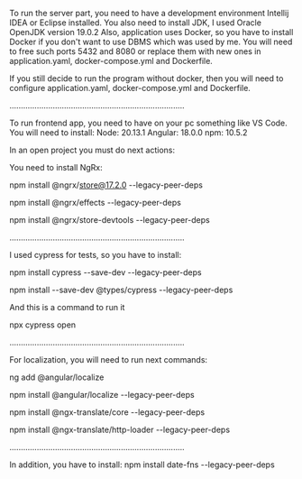 To run the server part, you need to have a development environment Intellij IDEA or Eclipse installed.
You also need to install JDK, I used Oracle OpenJDK version 19.0.2
Also, application uses Docker, so you have to install Docker if you don't want to use DBMS which was used by me.
You will need to free such ports 5432 and 8080 or replace them with new ones in application.yaml, docker-compose.yml and Dockerfile.

If you still decide to run the program without docker, then you will need to configure application.yaml, docker-compose.yml and Dockerfile.


.............................................................................

To run frontend app, you need to have on your pc something like
VS Code. You will need to install:
Node: 20.13.1
Angular: 18.0.0
npm: 10.5.2

In an open project you must do next actions:

You need to install NgRx:

npm install @ngrx/store@17.2.0 --legacy-peer-deps

npm install @ngrx/effects --legacy-peer-deps

npm install @ngrx/store-devtools --legacy-peer-deps

.............................................................................

I used cypress for tests, so you have to install:

npm install cypress --save-dev --legacy-peer-deps

npm install --save-dev @types/cypress --legacy-peer-deps


And this is a command to run it

npx cypress open

.............................................................................

For localization, you will need to run next commands:

ng add @angular/localize

npm install @angular/localize --legacy-peer-deps

npm install @ngx-translate/core --legacy-peer-deps

npm install @ngx-translate/http-loader --legacy-peer-deps

.............................................................................

In addition, you have to install:
npm install date-fns --legacy-peer-deps

